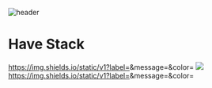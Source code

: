 
![header](https://capsule-render.vercel.app/api?type=waving&color=auto&height=300&section=header&text=Welcome.&fontSize=90)

# Have Stack
https://img.shields.io/static/v1?label=<LABEL>&message=<MESSAGE>&color=<COLOR>
<img src="https://img.shields.io/badge/Kotlin-#7F52FF?style=for-the-badge&logo=Kotlin&logoColor=black">
https://img.shields.io/static/v1?label=<LABEL>&message=<MESSAGE>&color=<COLOR>
